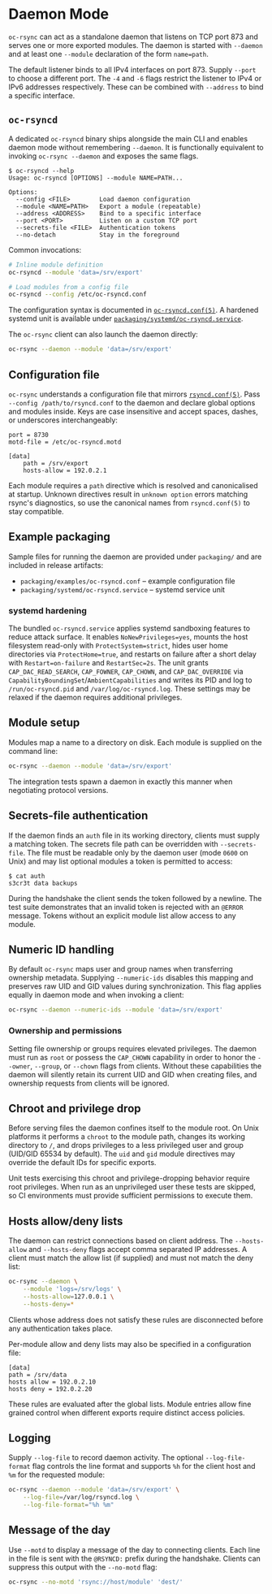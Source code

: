 # Daemon Mode

`oc-rsync` can act as a standalone daemon that listens on TCP port 873 and serves one or more exported modules. The daemon is started with `--daemon` and at least one `--module` declaration of the form `name=path`.

The default listener binds to all IPv4 interfaces on port 873. Supply
`--port` to choose a different port. The `-4` and `-6` flags restrict the
listener to IPv4 or IPv6 addresses respectively. These can be combined with
`--address` to bind a specific interface.

## `oc-rsyncd`

A dedicated `oc-rsyncd` binary ships alongside the main CLI and enables daemon
mode without remembering `--daemon`. It is functionally equivalent to invoking
`oc-rsync --daemon` and exposes the same flags.

```text
$ oc-rsyncd --help
Usage: oc-rsyncd [OPTIONS] --module NAME=PATH...

Options:
  --config <FILE>        Load daemon configuration
  --module <NAME=PATH>   Export a module (repeatable)
  --address <ADDRESS>    Bind to a specific interface
  --port <PORT>          Listen on a custom TCP port
  --secrets-file <FILE>  Authentication tokens
  --no-detach            Stay in the foreground
```

Common invocations:

```bash
# Inline module definition
oc-rsyncd --module 'data=/srv/export'

# Load modules from a config file
oc-rsyncd --config /etc/oc-rsyncd.conf
```

The configuration syntax is documented in
[`oc-rsyncd.conf(5)`](man/oc-rsyncd.conf.5). A hardened systemd unit is
available under
[`packaging/systemd/oc-rsyncd.service`](../packaging/systemd/oc-rsyncd.service).

The `oc-rsync` client can also launch the daemon directly:

```bash
oc-rsync --daemon --module 'data=/srv/export'
```

## Configuration file

`oc-rsync` understands a configuration file that mirrors
[`rsyncd.conf(5)`](https://download.samba.org/pub/rsync/rsyncd.conf.html).
Pass `--config /path/to/rsyncd.conf` to the daemon and declare global options
and modules inside. Keys are case insensitive and accept spaces, dashes, or
underscores interchangeably:

```
port = 8730
motd-file = /etc/oc-rsyncd.motd

[data]
    path = /srv/export
    hosts-allow = 192.0.2.1
```

Each module requires a `path` directive which is resolved and canonicalised at
startup. Unknown directives result in `unknown option` errors matching rsync's diagnostics, so use the canonical names from `rsyncd.conf(5)` to stay compatible.

## Example packaging

Sample files for running the daemon are provided under `packaging/` and are
included in release artifacts:

- `packaging/examples/oc-rsyncd.conf` – example configuration file
- `packaging/systemd/oc-rsyncd.service` – systemd service unit

### systemd hardening

The bundled `oc-rsyncd.service` applies systemd sandboxing features to reduce
attack surface. It enables `NoNewPrivileges=yes`, mounts the host filesystem
read-only with `ProtectSystem=strict`, hides user home directories via
`ProtectHome=true`, and restarts on failure after a short delay with
`Restart=on-failure` and `RestartSec=2s`. The unit grants
`CAP_DAC_READ_SEARCH`, `CAP_FOWNER`, `CAP_CHOWN`, and `CAP_DAC_OVERRIDE`
via `CapabilityBoundingSet`/`AmbientCapabilities` and writes its PID and log to
`/run/oc-rsyncd.pid` and `/var/log/oc-rsyncd.log`. These settings may be
relaxed if the daemon requires additional privileges.

## Module setup

Modules map a name to a directory on disk. Each module is supplied on the command line:

```bash
oc-rsync --daemon --module 'data=/srv/export'
```

The integration tests spawn a daemon in exactly this manner when negotiating protocol versions.

## Secrets-file authentication

If the daemon finds an `auth` file in its working directory, clients must supply a matching token. The secrets file path can be overridden with `--secrets-file`. The file must be readable only by the daemon user (mode `0600` on Unix) and may list optional modules a token is permitted to access:

```
$ cat auth
s3cr3t data backups
```

During the handshake the client sends the token followed by a newline. The test suite demonstrates that an invalid token is rejected with an `@ERROR` message. Tokens without an explicit module list allow access to any module.

## Numeric ID handling

By default `oc-rsync` maps user and group names when transferring ownership metadata. Supplying `--numeric-ids` disables this mapping and preserves raw UID and GID values during synchronization. This flag applies equally in daemon mode and when invoking a client:

```bash
oc-rsync --daemon --numeric-ids --module 'data=/srv/export'
```

### Ownership and permissions

Setting file ownership or groups requires elevated privileges. The daemon must
run as `root` or possess the `CAP_CHOWN` capability in order to honor the
`--owner`, `--group`, or `--chown` flags from clients. Without these
capabilities the daemon will silently retain its current UID and GID when
creating files, and ownership requests from clients will be ignored.

## Chroot and privilege drop

Before serving files the daemon confines itself to the module root. On Unix platforms it performs a `chroot` to the module path, changes its working directory to `/`, and drops privileges to a less privileged user and group (UID/GID 65534 by default). The `uid` and `gid` module directives may override the default IDs for specific exports.

Unit tests exercising this chroot and privilege-dropping behavior require root privileges. When run as an unprivileged user these tests are skipped, so CI environments must provide sufficient permissions to execute them.

## Hosts allow/deny lists

The daemon can restrict connections based on client address. The `--hosts-allow`
and `--hosts-deny` flags accept comma separated IP addresses. A client must match
the allow list (if supplied) and must not match the deny list:

```bash
oc-rsync --daemon \
    --module 'logs=/srv/logs' \
    --hosts-allow=127.0.0.1 \
    --hosts-deny=*
```

Clients whose address does not satisfy these rules are disconnected before any
authentication takes place.

Per-module allow and deny lists may also be specified in a configuration file:

```
[data]
path = /srv/data
hosts allow = 192.0.2.10
hosts deny = 192.0.2.20
```

These rules are evaluated after the global lists. Module entries allow fine
grained control when different exports require distinct access policies.

## Logging

Supply `--log-file` to record daemon activity. The optional
`--log-file-format` flag controls the line format and supports `%h` for the
client host and `%m` for the requested module:

```bash
oc-rsync --daemon --module 'data=/srv/export' \
    --log-file=/var/log/rsyncd.log \
    --log-file-format="%h %m"
```

## Message of the day

Use `--motd` to display a message of the day to connecting clients. Each line in
the file is sent with the `@RSYNCD:` prefix during the handshake. Clients can
suppress this output with the `--no-motd` flag:

```bash
oc-rsync --no-motd 'rsync://host/module' 'dest/'
```

